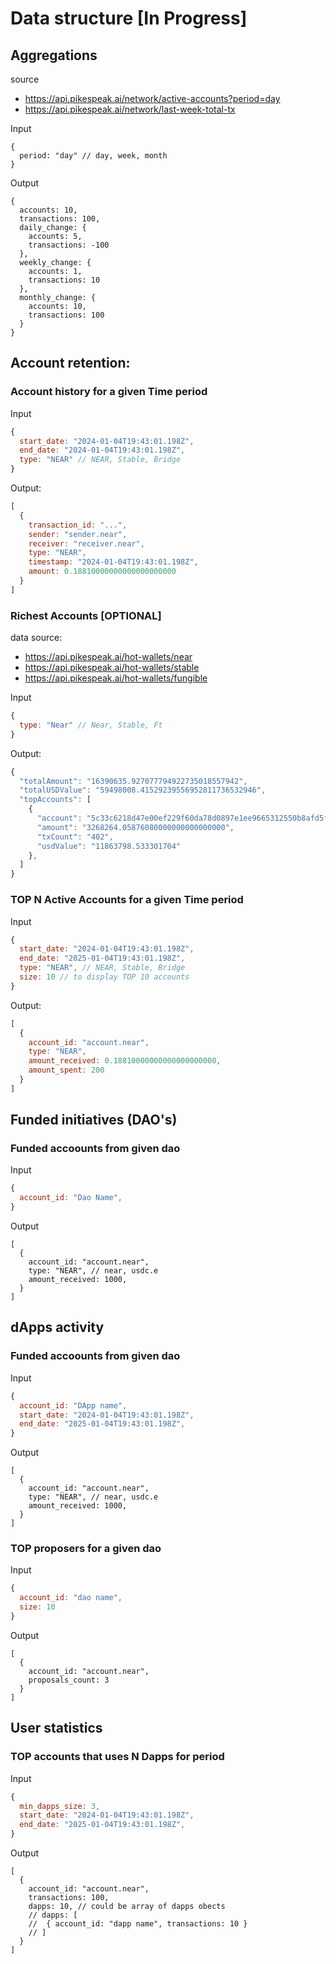 # Data structure [In Progress]
## Aggregations

source
- https://api.pikespeak.ai/network/active-accounts?period=day
- https://api.pikespeak.ai/network/last-week-total-tx
  
Input
```
{
  period: "day" // day, week, month
}
```

Output
```
{
  accounts: 10,
  transactions: 100,
  daily_change: {
    accounts: 5,
    transactions: -100
  },
  weekly_change: {
    accounts: 1,
    transactions: 10
  },
  monthly_change: {
    accounts: 10,
    transactions: 100
  }
}
```

## Account retention:

### Account history for a given Time period

Input
```js
{
  start_date: "2024-01-04T19:43:01.198Z",
  end_date: "2024-01-04T19:43:01.198Z",
  type: "NEAR" // NEAR, Stable, Bridge
}
```

Output:
```js
[
  {
    transaction_id: "...",
    sender: "sender.near",
    receiver: "receiver.near",
    type: "NEAR",
    timestamp: "2024-01-04T19:43:01.198Z",
    amount: 0.18810000000000000000000
  }
]
```

### Richest Accounts [OPTIONAL]
  
data source:
- https://api.pikespeak.ai/hot-wallets/near
- https://api.pikespeak.ai/hot-wallets/stable
- https://api.pikespeak.ai/hot-wallets/fungible

Input
```js
{
  type: "Near" // Near, Stable, Ft
}
```

Output:
```js
{
  "totalAmount": "16390635.927077794922735018557942",
  "totalUSDValue": "59498008.41529239556952811736532946",
  "topAccounts": [
    {
      "account": "5c33c6218d47e00ef229f60da78d0897e1ee9665312550b8afd5f9c7bc6957d2",
      "amount": "3268264.05876080000000000000000",
      "txCount": "402",
      "usdValue": "11863798.533301704"
    },
  ]
}
```

### TOP N Active Accounts for a given Time period

Input
```js
{
  start_date: "2024-01-04T19:43:01.198Z",
  end_date: "2025-01-04T19:43:01.198Z",
  type: "NEAR", // NEAR, Stable, Bridge
  size: 10 // to display TOP 10 accounts
}
```

Output:
```js
[
  {
    account_id: "account.near",
    type: "NEAR",
    amount_received: 0.18810000000000000000000,
    amount_spent: 200
  }
]
```

 ## Funded initiatives (DAO's)

 ### Funded accoounts from given dao

 Input
```js
{
  account_id: "Dao Name",
}
```

Output
```
[
  {
    account_id: "account.near",
    type: "NEAR", // near, usdc.e
    amount_received: 1000,
  }
]
```

 ## dApps activity

 ### Funded accoounts from given dao

 Input
```js
{
  account_id: "DApp name",
  start_date: "2024-01-04T19:43:01.198Z",
  end_date: "2025-01-04T19:43:01.198Z",
}
```

Output
```
[
  {
    account_id: "account.near",
    type: "NEAR", // near, usdc.e
    amount_received: 1000,
  }
]
```

 ### TOP proposers for a given dao

 Input
```js
{
  account_id: "dao name",
  size: 10
}
```

Output
```
[
  {
    account_id: "account.near",
    proposals_count: 3
  }
]
```

 ## User statistics

 ### TOP accounts that uses N Dapps for period

 Input
```js
{
  min_dapps_size: 3,
  start_date: "2024-01-04T19:43:01.198Z",
  end_date: "2025-01-04T19:43:01.198Z",
}
```

Output
```
[
  {
    account_id: "account.near",
    transactions: 100,
    dapps: 10, // could be array of dapps obects
    // dapps: [
    //  { account_id: "dapp name", transactions: 10 }
    // ]
  }
]
```
